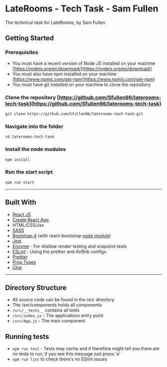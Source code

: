 # LateRooms - Tech Task - Sam Fullen
The technical task for LateRooms, by Sam Fullen.

## Getting Started
### Prerequisites
- You must have a recent version of Node JS installed on your machine [https://nodejs.org/en/download/](https://nodejs.org/en/download/)
- You must also have npm installed on your machine [https://www.npmjs.com/get-npm](https://www.npmjs.com/get-npm)
- You must have git installed on your machine to clone the repository
### Clone the repository [https://github.com/Sfullen96/laterooms-tech-task](https://github.com/Sfullen96/laterooms-tech-task)
`git clone https://github.com/Sfullen96/laterooms-tech-task.git`
### Navigate into the folder
```
cd laterooms-tech-task
```
### Install the node modules
```
npm install
```
### Run the start script
```
npm run start
```
---
## Built With
- [React JS](https://reactjs.org/)
- [Create React App](https://github.com/facebook/create-react-app)
- HTML/CSS/Jsx
- [SASS](https://sass-lang.com/)
- [Bootstrap 4](https://getbootstrap.com/docs/4.0/getting-started/introduction/) (with react-bootstrap [node module](https://react-bootstrap.netlify.com/))
- [Jest](https://jestjs.io/)
- [Enzyme](https://github.com/airbnb/enzyme) - For shallow render testing and snapshot tests
- [ESLint](https://eslint.org/) - Using the prettier and AirBnb configs
- [Prettier](https://prettier.io/)
- [Prop Types](https://www.npmjs.com/package/prop-types)
- [Chai](https://www.chaijs.com/)
---
## Directory Structure
- All source code can be found in the /src directory
- The /src/components holds all components
- `/src/__tests__` contains all tests
- `/src/index.js` - The applications entry point
- `/src/App.js` - The main component

## Running tests
- `npm run test` - Tests may cache and it therefore might tell you there are no tests to run, if you see this message just press 'a'
- `npm run lint` to check there's no ESlint issues